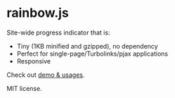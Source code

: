 rainbow.js
====

Site-wide progress indicator that is:  

* Tiny (1KB minified and gzipped), no dependency
* Perfect for single-page/Turbolinks/pjax applications
* Responsive

Check out [demo & usages](http://buunguyen.github.io/rainbow.js).

MIT license.